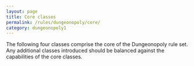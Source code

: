 ```yaml
---
layout: page
title: Core classes
permalink: /rules/dungeonopoly/core/
category: dungeonopoly1
---
```

The following four classes comprise the core of the Dungeonopoly rule set. Any additional classes introduced should be balanced against the capabilities of the core classes.
